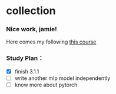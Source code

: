 # collection
### Nice work, jamie!
Here comes my following [this course](https://github.com/raynardj/python4ml)
### Study Plan：
* [x] finish 3.1.1
* [ ] write another mlp model independently
* [ ] know more about pytorch 